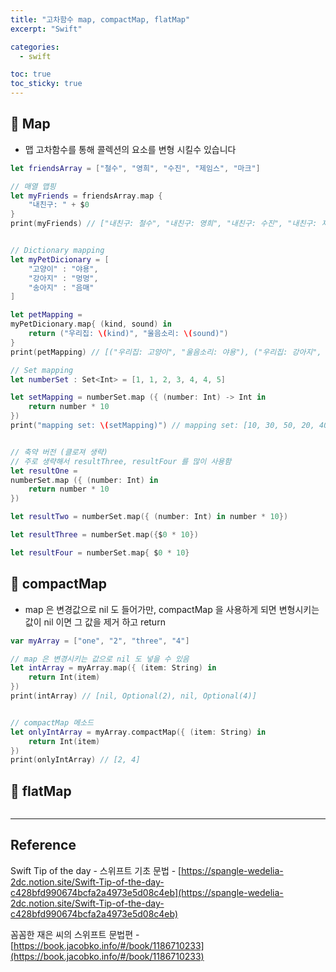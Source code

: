 ```yaml
---
title: "고차함수 map, compactMap, flatMap"
excerpt: "Swift"

categories:
  - swift

toc: true
toc_sticky: true
---
```


## 🔷 Map

- 맵 고차함수를 통해 콜렉션의 요소를 변형 시킬수 있습니다

```swift
let friendsArray = ["철수", "영희", "수진", "제임스", "마크"]

// 매열 맵핑
let myFriends = friendsArray.map {
	"내친구: " + $0
}
print(myFriends) // ["내친구: 철수", "내친구: 영희", "내친구: 수진", "내친구: 제임스", "내친구: 마크"]


// Dictionary mapping
let myPetDicionary = [
	"고양이" : "야용",
	"강아지" : "멍멍",
	"송아지" : "음매"
]

let petMapping =
myPetDicionary.map{ (kind, sound) in
	return ("우리집: \(kind)", "울음소리: \(sound)")
}
print(petMapping) // [("우리집: 고양이", "울음소리: 야용"), ("우리집: 강아지", "울음소리: 멍멍"), ("우리집: 송아지", "울음소리: 음매")]

// Set mapping
let numberSet : Set<Int> = [1, 1, 2, 3, 4, 4, 5]

let setMapping = numberSet.map ({ (number: Int) -> Int in
	return number * 10
})
print("mapping set: \(setMapping)") // mapping set: [10, 30, 50, 20, 40]


// 축약 버전 (클로져 생략)
// 주로 생략해서 resultThree, resultFour 를 많이 사용함
let resultOne =
numberSet.map ({ (number: Int) in
	return number * 10
})

let resultTwo = numberSet.map({ (number: Int) in number * 10})

let resultThree = numberSet.map({$0 * 10})

let resultFour = numberSet.map{ $0 * 10}

```

## 🔷 compactMap

- map 은 변경값으로 nil 도 들어가만, compactMap 을 사용하게 되면 변형시키는 값이 nil 이면 그 값을 제거 하고 return

```swift
var myArray = ["one", "2", "three", "4"]

// map 은 변경시키는 값으로 nil 도 넣을 수 있음
let intArray = myArray.map({ (item: String) in
	return Int(item)
})
print(intArray) // [nil, Optional(2), nil, Optional(4)]


// compactMap 메소드
let onlyIntArray = myArray.compactMap({ (item: String) in
	return Int(item)
})
print(onlyIntArray) // [2, 4]

```

## 🔷 flatMap

```swift

```

---

<!-- 🔶 🔷 📌 🔑 👉 -->

## Reference

Swift Tip of the day - 스위프트 기초 문법 - [https://spangle-wedelia-2dc.notion.site/Swift-Tip-of-the-day-c428bfd990674bcfa2a4973e5d08c4eb](https://spangle-wedelia-2dc.notion.site/Swift-Tip-of-the-day-c428bfd990674bcfa2a4973e5d08c4eb)

꼼꼼한 재은 씨의 스위프트 문법편 - [https://book.jacobko.info/#/book/1186710233](https://book.jacobko.info/#/book/1186710233)
